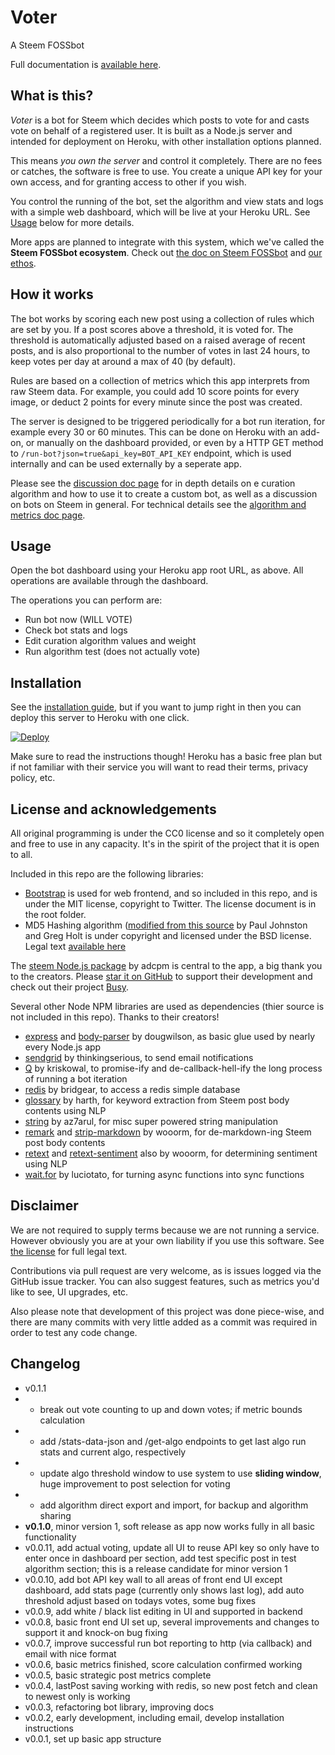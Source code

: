 # Voter

A Steem FOSSbot

Full documentation is [available here](/docs/index.md).

## What is this?

_Voter_ is a bot for Steem which decides which posts to vote for and casts vote on behalf of a registered user. It is built as a Node.js server and intended for deployment on Heroku, with other installation options planned.

This means _you own the server_ and control it completely. There are no fees or catches, the software is free to use. You create a unique API key for your own access, and for granting access to other if you wish.

You control the running of the bot, set the algorithm and view stats and logs with a simple web dashboard, which will be live at your Heroku URL. See [Usage](https://github.com/evm2p/steem-fossbot-voter#usage) below for more details.

More apps are planned to integrate with this system, which we've called the **Steem FOSSbot ecosystem**. Check out [the doc on Steem FOSSbot](/docs/ecosystem.md) and [our ethos](/docs/ethos.md).

## How it works

The bot works by scoring each new post using a collection of rules which are set by you. If a post scores above a threshold, it is voted for. The threshold is automatically adjusted based on a raised average of recent posts, and is also proportional to the number of votes in last 24 hours, to keep votes per day at around a max of 40 (by default).

Rules are based on a collection of metrics which this app interprets from raw Steem data. For example, you could add 10 score points for every image, or deduct 2 points for every minute since the post was created.

The server is designed to be triggered periodically for a bot run iteration, for example every 30 or 60 minutes. This can be done on Heroku with an add-on, or manually on the dashboard provided, or even by a HTTP GET method to ```/run-bot?json=true&api_key=BOT_API_KEY``` endpoint, which is used internally and can be used externally by a seperate app.

Please see the [discussion doc page](/docs/discussion.md) for in depth details on e curation algorithm and how to use it to create a custom bot, as well as a discussion on bots on Steem in general. For technical details see the [algorithm and metrics doc page](/docs/algorithm.md).

## Usage

Open the bot dashboard using your Heroku app root URL, as above. All operations are available through the dashboard.

The operations you can perform are:

- Run bot now (WILL VOTE)
- Check bot stats and logs
- Edit curation algorithm values and weight
- Run algorithm test (does not actually vote)

## Installation

See the [installation guide](/docs/installation.md), but if you want to jump right in then you can deploy this server to Heroku with one click.

[![Deploy](https://www.herokucdn.com/deploy/button.png)](https://heroku.com/deploy?template=https://github.com/evm2p/steem-fossbot-voter)

Make sure to read the instructions though! Heroku has a basic free plan but if not familiar with their service you will want to read their terms, privacy policy, etc.

## License and acknowledgements

All original programming is under the CC0 license and so it completely open and free to use in any capacity. It's in the spirit of the project that it is open to all.

Included in this repo are the following libraries:

- [Bootstrap](https://getbootstrap.com/) is used for web frontend, and so included in this repo, and is under the MIT license, copyright to Twitter. The license document is in the root folder.
- MD5 Hashing algorithm ([modified from this source](http://www.queness.com/code-snippet/6523/generate-md5-hash-with-javascript) by Paul Johnston and Greg Holt is under copyright and licensed under the BSD license. Legal text [available here](http://pajhome.org.uk/site/legal.html)

The [steem Node.js package](https://www.npmjs.com/package/steem) by adcpm is central to the app, a big thank you to the creators. Please [star it on GitHub](https://github.com/adcpm/steem) to support their development and check out their project [Busy](https://github.com/adcpm/busy).

Several other Node NPM libraries are used as dependencies (thier source is not included in this repo). Thanks to their creators!

- [express](https://www.npmjs.com/package/express) and [body-parser](https://www.npmjs.com/package/body-parser) by dougwilson, as basic glue used by nearly every Node.js app
- [sendgrid](https://www.npmjs.com/package/sendgrid) by thinkingserious, to send email notifications
- [Q](https://www.npmjs.com/package/q) by kriskowal, to promise-ify and de-callback-hell-ify the long process of running a bot iteration
- [redis](https://www.npmjs.com/package/redis) by bridgear, to access a redis simple database
- [glossary](https://www.npmjs.com/package/glossary) by harth, for keyword extraction from Steem post body contents using NLP
- [string](https://www.npmjs.com/package/string) by az7arul, for misc super powered string manipulation
- [remark](https://www.npmjs.com/package/remark) and [strip-markdown](https://www.npmjs.com/package/strip-markdown) by wooorm, for de-markdown-ing Steem post body contents
- [retext](https://www.npmjs.com/package/retext) and [retext-sentiment](https://www.npmjs.com/package/retext-sentiment) also by wooorm, for determining sentiment using NLP
- [wait.for](https://www.npmjs.com/package/wait.for) by luciotato, for turning async functions into sync functions

## Disclaimer

We are not required to supply terms because we are not running a service. However obviously you are at your own liability if you use this software. See [the license](/LICENSE) for full legal text.

Contributions via pull request are very welcome, as is issues logged via the GitHub issue tracker. You can also suggest features, such as metrics you'd like to see, UI upgrades, etc.

Also please note that development of this project was done piece-wise, and there are many commits with very little added as a commit was required in order to test any code change.

## Changelog

 - v0.1.1
 -	- break out vote counting to up and down votes; if metric bounds calculation
 -	- add /stats-data-json and /get-algo endpoints to get last algo run stats and current algo, respectively
 -	- update algo threshold window to use system to use **sliding window**, huge improvement to post selection for voting
 -	- add algorithm direct export and import, for backup and algorithm sharing
 - **v0.1.0**, minor version 1, soft release as app now works fully in all basic functionality
 - v0.0.11, add actual voting, update all UI to reuse API key so only have to enter once in dashboard per section, add test specific post in test algorithm section; this is a release candidate for minor version 1
 - v0.0.10, add bot API key wall to all areas of front end UI except dashboard, add stats page (currently only shows last log), add auto threshold adjust based on todays votes, some bug fixes
 - v0.0.9, add white / black list editing in UI and supported in backend
 - v0.0.8, basic front end UI set up, several improvements and changes to support it and knock-on bug fixing
 - v0.0.7, improve successful run bot reporting to http (via callback) and email with nice format
 - v0.0.6, basic metrics finished, score calculation confirmed working
 - v0.0.5, basic strategic post metrics complete
 - v0.0.4, lastPost saving working with redis, so new post fetch and clean to newest only is working
 - v0.0.3, refactoring bot library, improving docs
 - v0.0.2, early development, including email, develop installation instructions
 - v0.0.1, set up basic app structure